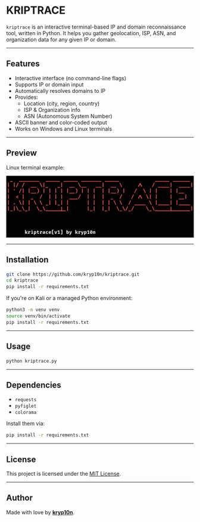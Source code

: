 # KRIPTRACE

`kriptrace` is an interactive terminal-based IP and domain reconnaissance tool, written in Python. It helps you gather geolocation, ISP, ASN, and organization data for any given IP or domain.

---

## Features

- Interactive interface (no command-line flags)
- Supports IP or domain input
- Automatically resolves domains to IP
- Provides:
  - Location (city, region, country)
  - ISP & Organization info
  - ASN (Autonomous System Number)
- ASCII banner and color-coded output
- Works on Windows and Linux terminals

---

## Preview

Linux terminal example:

![kriptrace demo](screenshots/linux-demo.png)

---

## Installation

```bash
git clone https://github.com/kryp10n/kriptrace.git
cd kriptrace
pip install -r requirements.txt
```

If you're on Kali or a managed Python environment:

```bash
python3 -m venv venv
source venv/bin/activate
pip install -r requirements.txt
```

---

## Usage

```bash
python kriptrace.py
```

---

## Dependencies

- `requests`
- `pyfiglet`
- `colorama`

Install them via:

```bash
pip install -r requirements.txt
```

---

## License

This project is licensed under the [MIT License](LICENSE).

---

## Author

Made with love by **[kryp10n](https://github.com/kryp10n)**.

